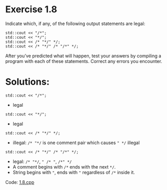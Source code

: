 # Exercise 1.8
Indicate which, if any, of the following output statements are legal:
```
std::cout << "/*";
std::cout << "*/";
std::cout << /* "*/" */;
std::cout << /* "*/" /* "/*" */;
```
After you’ve predicted what will happen, test your answers by compiling a program with each of these statements. Correct any errors you encounter.

# Solutions:
`std::cout << "/*";`
- legal

`std::cout << "*/";`
- legal

`std::cout << /* "*/" */;`
- illegal: `/* "*/` is one comment pair which causes `" */` illegal

`std::cout << /* "*/" /* "/*" */;`
- legal: `/* "*/`, `" /* "`, `/*" */`
- A comment begins with `/*` ends with the next `*/`.
- String begins with `"`, ends with `"` regardless of `/*` inside it.

Code: [1.8.cpp](../exercises/1.8.cpp)